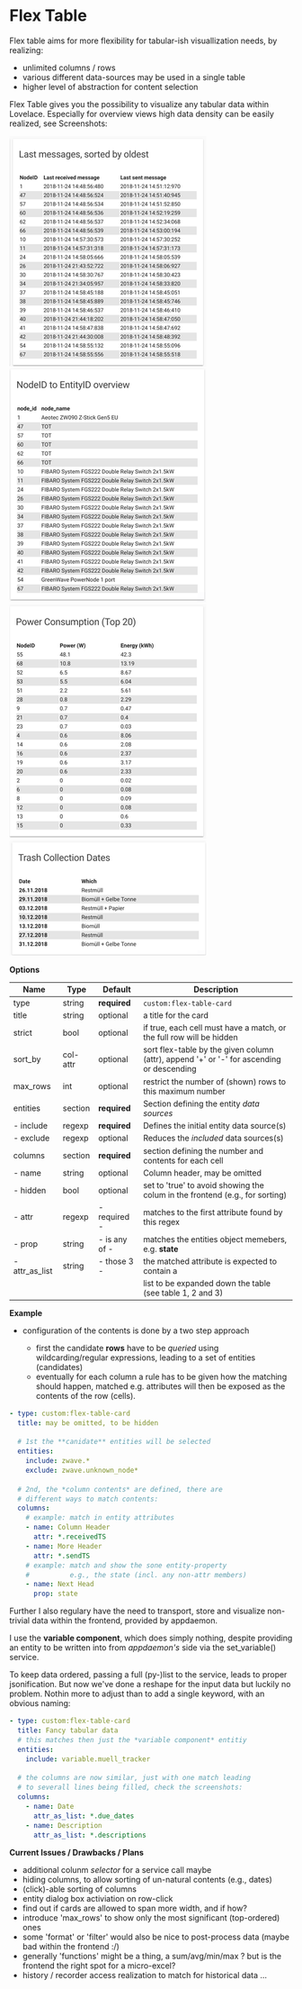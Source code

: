 # Flex Table

Flex table aims for more flexibility for tabular-ish visuallization
needs, by realizing:

- unlimited columns / rows 
- various different data-sources may be used in a single table
- higher level of abstraction for content selection

Flex Table gives you the possibility to visualize any tabular data
within Lovelace. Especially for overview views high data density
can be easily realized, see Screenshots:

![3 columns, sorted by last sent message, best for network and node diagnosis, only 20 rows shown](https://github.com/daringer/image_dump/raw/master/tbl1.png)
![2 (3) columns, one is hidden (see table 1) to sort with, restricted to 20 rows allows cross-table-layout-alignment](https://github.com/daringer/image_dump/raw/master/tbl2.png)
![all power & energy reporting nodes, sorted by current power consumption, restricted to 20 rows, top consumer always directly visible](https://github.com/daringer/image_dump/raw/master/tbl3.png)
![trash collection dates, simple example, gets updates from appdaemon](https://github.com/daringer/image_dump/raw/master/trash_tbl.png)

**Options**

| Name           | Type     | Default       | Description
| ----           | ----     | -------       | -----------
| type           | string   | **required**  | `custom:flex-table-card`
| title          | string   |   optional    | a title for the card
| strict         | bool     |   optional    | if true, each cell must have a match, or the full row will be hidden
| sort_by        | col-attr |   optional    | sort flex-table by the given column (attr), append '+' or '-' for ascending or descending
| max_rows       | int      |   optional    | restrict the number of (shown) rows to this maximum number
| entities       | section  | **required**  | Section defining the entity *data sources*
| - include      | regexp   | **required**  | Defines the initial entity data source(s)
| - exclude      | regexp   |   optional    | Reduces the *included* data sources(s) 
| columns        | section  | **required**  | section defining the number and contents for each cell
| - name         | string   |   optional    | Column header, may be omitted
| - hidden       | bool     |   optional    | set to 'true' to avoid showing the colum in the frontend (e.g., for sorting)
| - attr         | regexp   | - required  - | matches to the first attribute found by this regex
| - prop         | string   | - is any of - | matches the entities object memebers, e.g. **state**
| - attr_as_list | string   | - those 3   - | the matched attribute is expected to contain a 
|                |          |               | list to be expanded down the table (see table 1, 2 and 3)

**Example**

- configuration of the contents is done by a two step approach
 
  - first the candidate **rows** have to be *queried* using 
	  wildcarding/regular expressions, leading to a set of 
		entities (candidates)
  - eventually for each column a rule has to be given how the
	  matching should happen, matched e.g. attributes will then 
		be exposed as the contents of the row (cells).

```yaml
- type: custom:flex-table-card 
  title: may be omitted, to be hidden

  # 1st the **canidate** entities will be selected
  entities:
    include: zwave.*
    exclude: zwave.unknown_node*

  # 2nd, the *column contents* are defined, there are
  # different ways to match contents:
  columns:
    # example: match in entity attributes
    - name: Column Header
      attr: *.receivedTS
    - name: More Header
      attr: *.sendTS
    # example: match and show the sone entity-property 
    #          e.g., the state (incl. any non-attr members)
    - name: Next Head
      prop: state
```

Further I also regulary have the need to 
transport, store and visualize non-trivial data
within the frontend, provided by appdaemon.

I use the **variable component**, which does 
simply nothing, despite providing an entity to be written
into from *appdaemon's* side via the set_variable() service.

To keep data ordered, passing a full (py-)list to the
service, leads to proper jsonification. But now we've done 
a reshape for the input data but luckily no problem. Nothin
more to adjust than to add a single keyword, with an obvious
naming:

```yaml
- type: custom:flex-table-card 
  title: Fancy tabular data
  # this matches then just the *variable component* entitiy
  entities:
    include: variable.muell_tracker

  # the columns are now similar, just with one match leading
  # to severall lines being filled, check the screenshots:
  columns:
    - name: Date
      attr_as_list: *.due_dates
    - name: Description
      attr_as_list: *.descriptions
```

**Current Issues / Drawbacks / Plans**

* additional colunm *selector* for a service call maybe
* hiding columns, to allow sorting of un-natural contents (e.g., dates)
* (click)-able sorting of columns 
* entity dialog box activiation on row-click
* find out if cards are allowed to span more width, and if how?
* introduce 'max_rows' to show only the most significant (top-ordered) ones
* some 'format' or 'filter' would also be nice to post-process data 
  (maybe bad within the frontend :/)
* generally 'functions' might be a thing, a sum/avg/min/max ? but is the
  frontend the right spot for a micro-excel?
* history / recorder access realization to match for historical data ...
